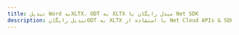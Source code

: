 ---title: تبدیل Word بهXLTX، ODT به XLTX مبدل رایگان یا Net SDKdescription: تبدیل رایگانODT به XLTX با استفاده از Net Cloud APIs & SDK. همچنین اسناد Microsoft Word و OpenOffice را در Cloud ایجاد، ویرایش و رندر کنید.---